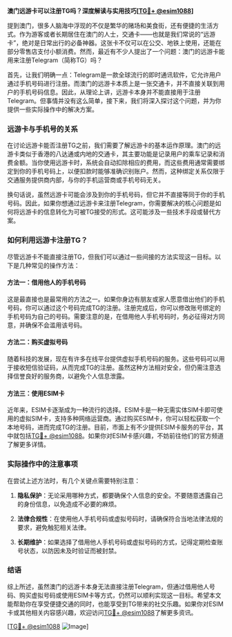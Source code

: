**澳门远游卡可以注册TG吗？深度解读与实用技巧[[TG💪+ @esim1088](https://t.me/s/esim1088)]**

提到澳门，很多人脑海中浮现的不仅是繁华的赌场和美食街，还有便捷的生活方式。作为游客或者长期居住在澳门的人士，交通卡——也就是我们常说的“远游卡”，绝对是日常出行的必备神器。这张卡不仅可以在公交、地铁上使用，还能在部分零售店支付小额消费。然而，最近有不少人提出了一个问题：澳门的远游卡能用来注册Telegram（简称TG）吗？

首先，让我们明确一点：Telegram是一款全球流行的即时通讯软件，它允许用户通过手机号码进行注册。而澳门的远游卡本质上是一张交通卡，并不直接关联到用户的手机号码信息。因此，从理论上讲，远游卡本身并不能直接用于注册Telegram。但事情并没有这么简单，接下来，我们将深入探讨这个问题，并为你提供一些实际操作中的解决方案。

### 远游卡与手机号的关系

在讨论远游卡能否注册TG之前，我们需要了解远游卡的基本运作原理。澳门的远游卡类似于香港的八达通或内地的交通卡，其主要功能是记录用户的乘车记录和消费金额。当你使用远游卡时，系统会自动扣除相应的费用，而这些费用通常需要绑定到你的手机号码上，以便扣款时能够准确识别账户。然而，这种绑定关系仅限于交通服务提供商内部，与你的手机运营商或手机号码无关。

换句话说，虽然远游卡可能会涉及到你的手机号码，但它并不直接等同于你的手机号码。因此，如果你想通过远游卡来注册Telegram，你需要解决的核心问题是如何将远游卡的信息转化为可被TG接受的形式。这可能涉及一些技术手段或替代方案。

### 如何利用远游卡注册TG？

尽管远游卡不能直接注册TG，但我们可以通过一些间接的方法实现这一目标。以下是几种常见的操作方法：

#### 方法一：借用他人的手机号码
这是最直接也是最常用的方法之一。如果你身边有朋友或家人愿意借出他们的手机号码，你可以通过这个号码完成TG的注册。注册完成后，你可以修改账号绑定的手机号码为自己的号码。需要注意的是，在借用他人手机号码时，务必征得对方同意，并确保不会滥用该号码。

#### 方法二：购买虚拟号码
随着科技的发展，现在有许多在线平台提供虚拟手机号码的服务。这些号码可以用于接收短信验证码，从而完成TG的注册。虽然这种方法相对安全，但仍需注意选择信誉良好的服务商，以避免个人信息泄露。

#### 方法三：使用ESIM卡
近年来，ESIM卡逐渐成为一种流行的选择。ESIM卡是一种无需实体SIM卡即可使用的虚拟SIM卡，支持多种网络运营商。通过购买ESIM卡，你可以轻松获取一个本地号码，进而完成TG的注册。目前，市面上有不少提供ESIM卡服务的平台，其中就包括[TG💪+ @esim1088](https://t.me/s/esim1088)。如果你对ESIM卡感兴趣，不妨前往他们的官方频道了解更多详情。

### 实际操作中的注意事项

在尝试上述方法时，有几个关键点需要特别注意：

1. **隐私保护**：无论采用哪种方式，都要确保个人信息的安全。不要随意透露自己的身份信息，以免造成不必要的麻烦。
   
2. **法律合规性**：在使用他人手机号码或虚拟号码时，请确保符合当地法律法规的要求，避免触犯相关法律。

3. **长期维护**：如果选择了借用他人手机号码或虚拟号码的方式，记得定期检查账号状态，以防因未及时验证而被封禁。

### 结语

综上所述，虽然澳门的远游卡本身无法直接注册Telegram，但通过借用他人号码、购买虚拟号码或使用ESIM卡等方式，仍然可以顺利实现这一目标。希望本文能帮助你在享受便捷交通的同时，也能享受到TG带来的社交乐趣。如果你对ESIM卡或其他相关内容感兴趣，欢迎访问[TG💪+ @esim1088](https://t.me/s/esim1088)了解更多资讯。

[[TG💪+ @esim1088](https://t.me/s/esim1088) ![Image](https://i.postimg.cc/4NQfJmqS/Snipaste-2025-05-13-00-14-12.png)]